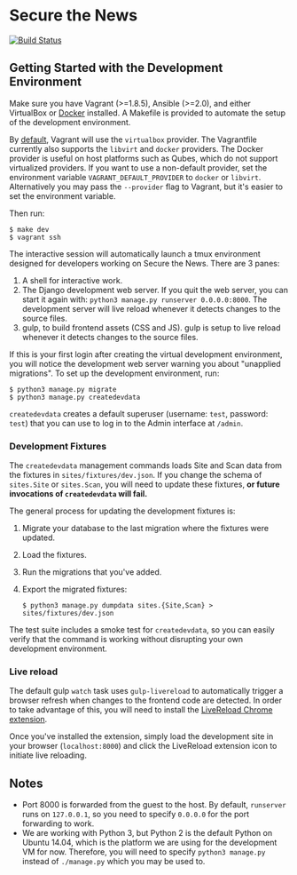 # Secure the News

[![Build Status](https://travis-ci.org/freedomofpress/securethenews.svg?branch=master)](https://travis-ci.org/freedomofpress/securethenews)

## Getting Started with the Development Environment

Make sure you have Vagrant (>=1.8.5), Ansible (>=2.0), and either VirtualBox or
[Docker](https://docs.docker.com/engine/installation/)
installed. A Makefile is provided to automate the setup of the development
environment.

By [default](https://www.vagrantup.com/docs/providers/default.html), Vagrant
will use the `virtualbox` provider. The Vagrantfile currently also supports the
`libvirt` and `docker` providers. The Docker provider is useful on host
platforms such as Qubes, which do not support virtualized providers. If you
want to use a non-default provider, set the environment variable
`VAGRANT_DEFAULT_PROVIDER` to `docker` or `libvirt`. Alternatively you may pass
the `--provider` flag to Vagrant, but it's easier to set the environment
variable.

Then run:

    $ make dev
    $ vagrant ssh

The interactive session will automatically launch a tmux environment designed
for developers working on Secure the News. There are 3 panes:

1. A shell for interactive work.
2. The Django development web server. If you quit the web server, you can start
   it again with: `python3 manage.py runserver 0.0.0.0:8000`. The development
   server will live reload whenever it detects changes to the source files.
3. gulp, to build frontend assets (CSS and JS). gulp is setup to live reload
   whenever it detects changes to the source files.

If this is your first login after creating the virtual development environment,
you will notice the development web server warning you about "unapplied
migrations". To set up the development environment, run:

    $ python3 manage.py migrate
    $ python3 manage.py createdevdata

`createdevdata` creates a default superuser (username: `test`, password:
`test`) that you can use to log in to the Admin interface at `/admin`.

### Development Fixtures

The `createdevdata` management commands loads Site and Scan data from the
fixtures in `sites/fixtures/dev.json`. If you change the schema of `sites.Site`
or `sites.Scan`, you will need to update these fixtures, **or future
invocations of `createdevdata` will fail.**

The general process for updating the development fixtures is:

1. Migrate your database to the last migration where the fixtures were updated.
2. Load the fixtures.
3. Run the migrations that you've added.
4. Export the migrated fixtures:

    ```
    $ python3 manage.py dumpdata sites.{Site,Scan} > sites/fixtures/dev.json
    ```

The test suite includes a smoke test for `createdevdata`, so you can easily
verify that the command is working without disrupting your own development
environment.

### Live reload

The default gulp `watch` task uses `gulp-livereload` to automatically trigger a
browser refresh when changes to the frontend code are detected. In order to take
advantage of this, you will need to install the [LiveReload Chrome
extension](https://chrome.google.com/webstore/detail/livereload/jnihajbhpnppcggbcgedagnkighmdlei?hl=en).

Once you've installed the extension, simply load the development site in your
browser (`localhost:8000`) and click the LiveReload extension icon to initiate
live reloading.

## Notes

* Port 8000 is forwarded from the guest to the host. By default, `runserver`
  runs on `127.0.0.1`, so you need to specify `0.0.0.0` for the port forwarding
  to work.
* We are working with Python 3, but Python 2 is the default Python on Ubuntu
  14.04, which is the platform we are using for the development VM for now.
  Therefore, you will need to specify `python3 manage.py` instead of
  `./manage.py` which you may be used to.
